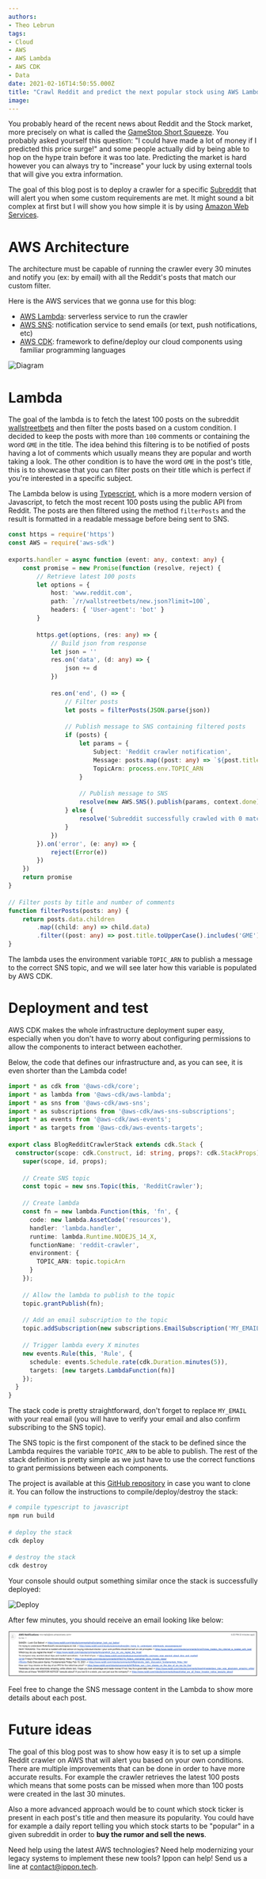 ```yaml
---
authors:
- Theo Lebrun
tags:
- Cloud
- AWS
- AWS Lambda
- AWS CDK
- Data
date: 2021-02-16T14:50:55.000Z
title: "Crawl Reddit and predict the next popular stock using AWS Lambda and CDK"
image: 
---
```


You probably heard of the recent news about Reddit and the Stock market, more precisely on what is called the [GameStop Short Squeeze](https://en.wikipedia.org/wiki/GameStop_short_squeeze). You probably asked yourself this question: "I could have made a lot of money if I predicted this price surge!" and some people actually did by being able to hop on the hype train before it was too late. Predicting the market is hard however you can always try to "increase" your luck by using external tools that will give you extra information.

The goal of this blog post is to deploy a crawler for a specific [Subreddit](https://reddit.com/) that will alert you when some custom requirements are met. It might sound a bit complex at first but I will show you how simple it is by using [Amazon Web Services](https://aws.amazon.com/).

# AWS Architecture

The architecture must be capable of running the crawler every 30 minutes and notify you (ex: by email) with all the Reddit's posts that match our custom filter.

Here is the AWS services that we gonna use for this blog:

- [AWS Lambda](https://aws.amazon.com/lambda/): serverless service to run the crawler
- [AWS SNS](https://aws.amazon.com/sns/): notification service to send emails (or text, push notifications, etc)
- [AWS CDK](https://aws.amazon.com/cdk/): framework to define/deploy our cloud components using familiar programming languages

![Diagram](https://raw.githubusercontent.com/Falydoor/blog-usa/reddit-crawler/images/2021/02/reddit-crawler-diagram.png)

# Lambda

The goal of the lambda is to fetch the latest 100 posts on the subreddit [wallstreetbets](https://www.reddit.com/r/wallstreetbets/) and then filter the posts based on a custom condition. I decided to keep the posts with more than `100` comments or containing the word `GME` in the title. The idea behind this filtering is to be notified of posts having a lot of comments which usually means they are popular and worth taking a look. The other condition is to have the word `GME` in the post's title, this is to showcase that you can filter posts on their title which is perfect if you're interested in a specific subject.

The Lambda below is using [Typescript](https://www.typescriptlang.org/), which is a more modern version of Javascript, to fetch the most recent 100 posts using the public API from Reddit. The posts are then filtered using the method `filterPosts` and the result is formatted in a readable message before being sent to SNS.

```typescript
const https = require('https')
const AWS = require('aws-sdk')

exports.handler = async function (event: any, context: any) {
    const promise = new Promise(function (resolve, reject) {
        // Retrieve latest 100 posts
        let options = {
            host: 'www.reddit.com',
            path: `/r/wallstreetbets/new.json?limit=100`,
            headers: { 'User-agent': 'bot' }
        }

        https.get(options, (res: any) => {
            // Build json from response
            let json = ''
            res.on('data', (d: any) => {
                json += d
            })

            res.on('end', () => {
                // Filter posts
                let posts = filterPosts(JSON.parse(json))

                // Publish message to SNS containing filtered posts
                if (posts) {
                    let params = {
                        Subject: 'Reddit crawler notification',
                        Message: posts.map((post: any) => `${post.title} -> ${post.url}`).join('\n'),
                        TopicArn: process.env.TOPIC_ARN
                    }

                    // Publish message to SNS
                    resolve(new AWS.SNS().publish(params, context.done).promise())
                } else {
                    resolve('Subreddit successfully crawled with 0 matches')
                }
            })
        }).on('error', (e: any) => {
            reject(Error(e))
        })
    })
    return promise
}

// Filter posts by title and number of comments
function filterPosts(posts: any) {
    return posts.data.children
        .map((child: any) => child.data)
        .filter((post: any) => post.title.toUpperCase().includes('GME') || post.num_comments > 100)
}
```

The lambda uses the environment variable `TOPIC_ARN` to publish a message to the correct SNS topic, and we will see later how this variable is populated by AWS CDK.

# Deployment and test

AWS CDK makes the whole infrastructure deployment super easy, especially when you don't have to worry about configuring permissions to allow the components to interact between eachother.

Below, the code that defines our infrastructure and, as you can see, it is even shorter than the Lambda code!

```typescript
import * as cdk from '@aws-cdk/core';
import * as lambda from '@aws-cdk/aws-lambda';
import * as sns from '@aws-cdk/aws-sns';
import * as subscriptions from '@aws-cdk/aws-sns-subscriptions';
import * as events from '@aws-cdk/aws-events';
import * as targets from '@aws-cdk/aws-events-targets';

export class BlogRedditCrawlerStack extends cdk.Stack {
  constructor(scope: cdk.Construct, id: string, props?: cdk.StackProps) {
    super(scope, id, props);

    // Create SNS topic
    const topic = new sns.Topic(this, 'RedditCrawler');

    // Create lambda
    const fn = new lambda.Function(this, 'fn', {
      code: new lambda.AssetCode('resources'),
      handler: 'lambda.handler',
      runtime: lambda.Runtime.NODEJS_14_X,
      functionName: 'reddit-crawler',
      environment: {
        TOPIC_ARN: topic.topicArn
      }
    });

    // Allow the lambda to publish to the topic
    topic.grantPublish(fn);

    // Add an email subscription to the topic
    topic.addSubscription(new subscriptions.EmailSubscription('MY_EMAIL'));

    // Trigger lambda every X minutes
    new events.Rule(this, 'Rule', {
      schedule: events.Schedule.rate(cdk.Duration.minutes(5)),
      targets: [new targets.LambdaFunction(fn)]
    });
  }
}
```

The stack code is pretty straightforward, don't forget to replace `MY_EMAIL` with your real email (you will have to verify your email and also confirm subscribing to the SNS topic).

The SNS topic is the first component of the stack to be defined since the Lambda requires the variable `TOPIC_ARN` to be able to publish. The rest of the stack definition is pretty simple as we just have to use the correct functions to grant permissions between each components.

The project is available at this [GitHub repository](https://github.com/Falydoor/blog-reddit-crawler) in case you want to clone it. You can follow the instructions to compile/deploy/destroy the stack:

```bash
# compile typescript to javascript
npm run build

# deploy the stack
cdk deploy

# destroy the stack
cdk destroy
```

Your console should output something similar once the stack is successfully deployed:

![Deploy](https://raw.githubusercontent.com/Falydoor/blog-usa/reddit-crawler/images/2021/02/reddit-crawler-deploy.png)

After few minutes, you should receive an email looking like below:

![Email](https://raw.githubusercontent.com/Falydoor/blog-usa/reddit-crawler/images/2021/02/reddit-crawler-email.png)

Feel free to change the SNS message content in the Lambda to show more details about each post.

# Future ideas

The goal of this blog post was to show how easy it is to set up a simple Reddit crawler on AWS that will alert you based on your own conditions. There are multiple improvements that can be done in order to have more accurate results. For example the crawler retrieves the latest 100 posts which means that some posts can be missed when more than 100 posts were created in the last 30 minutes.

Also a more advanced approach would be to count which stock ticker is present in each post's title and then measure its popularity. You could have for example a daily report telling you which stock starts to be "popular" in a given subreddit in order to **buy the rumor and sell the news**.

Need help using the latest AWS technologies? Need help modernizing your legacy systems to implement these new tools? Ippon can help! Send us a line at [contact@ippon.tech](mailto:contact@ippon.tech).